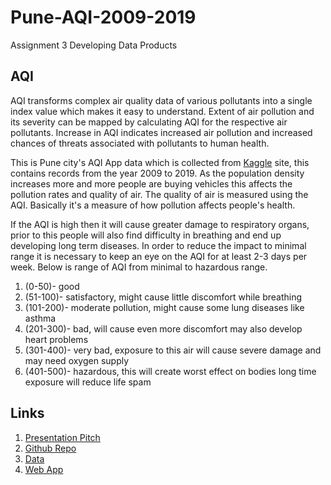 # Pune-AQI-2009-2019
Assignment 3 Developing Data Products 

## AQI
AQI transforms complex air quality data of various pollutants into a single index value which makes it easy to understand. Extent of air pollution and its severity can be mapped by calculating AQI for the respective air pollutants. Increase in AQI indicates increased air pollution and increased chances of threats associated with pollutants to human health.


      
<p> This is Pune city's AQI App data which is collected from <a href="https://www.kaggle.com/prathmeshn/pune-air-quality-index">Kaggle</a> site, this contains records from the year 2009 to 2019. As the population density increases more and more people are buying vehicles this affects the pollution rates and quality of air.
        The quality of air is measured using the AQI. Basically it's a measure of how pollution affects people's health.</p>
        <p> If the AQI is high then it will cause greater damage to respiratory organs, prior to this people will also find difficulty in breathing and end up developing long term diseases.
            In order to reduce the impact to minimal range it is necessary to keep an eye on the AQI for at least 2-3 days per week.
            Below is range of AQI from minimal to hazardous range.</p>
            
            
1. (0-50)- good
2. (51-100)- satisfactory, might cause little discomfort while breathing
3. (101-200)- moderate pollution, might cause some lung diseases like asthma
4. (201-300)- bad, will cause even more discomfort may also develop heart problems
5. (301-400)- very bad, exposure to this air will cause severe damage and may need oxygen supply
6. (401-500)- hazardous, this will create worst effect on bodies long time exposure will reduce life spam
            
       
## Links
       
1. [Presentation Pitch](https://rpubs.com/RishikeshPillay/791792)
2. [Github Repo](https://github.com/Rishikesh0714/Pune-AQI-2009--2019)
3. [Data](https://www.kaggle.com/prathmeshn/pune-air-quality-index)
4. [Web App](https://rishikesh.shinyapps.io/Pune_Air_Quality_Index_AQI/)
